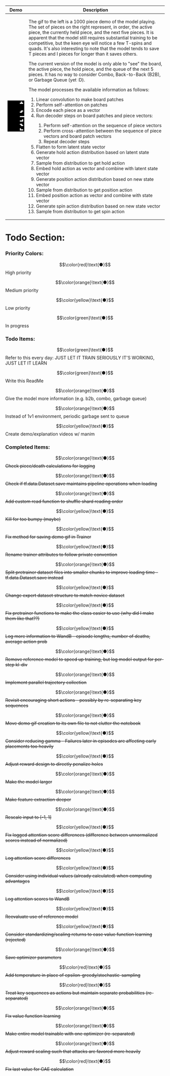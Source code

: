 | Demo | Description |
| ----------- | ----------- |
| <img src="https://github.com/m-sher/QTris/blob/main/Demo.gif" width="150"> | <p>The gif to the left is a 1000 piece demo of the model playing. The set of pieces on the right represent, in order, the active piece, the currently held piece, and the next five pieces. It is apparent that the model still requires substantial training to be competitive, but the keen eye will notice a few T-spins and quads. It's also interesting to note that the model tends to save T pieces and I pieces for longer than it saves others.</p><p>The current version of the model is only able to "see" the board, the active piece, the hold piece, and the queue of the next 5 pieces. It has no way to consider Combo, Back-to-Back (B2B), or Garbage Queue (yet :D).</p><p>The model processes the available information as follows: </p><ol><li>Linear convolution to make board patches</li><li>Perform self-attention on patches</li><li>Encode each piece as a vector</li><li>Run decoder steps on board patches and piece vectors:</li><ol><li>Perform self-attention on the sequence of piece vectors</li><li>Perform cross-attention between the sequence of piece vectors and board patch vectors</li><li>Repeat decoder steps</li></ol><li>Flatten to form latent state vector</li><li>Generate hold action distribution based on latent state vector</li><li>Sample from distribution to get hold action</li><li>Embed hold action as vector and combine with latent state vector</li><li>Generate position action distribution based on new state vector</li><li>Sample from distribution to get position action</li><li>Embed position action as vector and combine with state vector</li><li>Generate spin action distribution based on new state vector</li><li>Sample from distribution to get spin action</li></ol> |

# Todo Section: #

### Priority Colors: ###

$$\color{red}\text{●}$$ High priority

$$\color{orange}\text{●}$$ Medium priority

$$\color{yellow}\text{●}$$ Low priority

$$\color{green}\text{●}$$ In progress

### Todo Items: ###

$$\color{green}\text{●}$$ Refer to this every day: JUST LET IT TRAIN SERIOUSLY IT'S WORKING, JUST LET IT LEARN

$$\color{green}\text{●}$$ Write this ReadMe

$$\color{orange}\text{●}$$ Give the model more information (e.g. b2b, combo, garbage queue)

$$\color{orange}\text{●}$$ Instead of 1v1 environment, periodic garbage sent to queue

$$\color{yellow}\text{●}$$ Create demo/explanation videos w/ manim

### Completed Items: ###

$$\color{orange}\text{●}$$ ~~Check piece/death calculations for logging~~

$$\color{orange}\text{●}$$ ~~Check if tf.data.Dataset.save maintains pipeline operations when loading~~

$$\color{orange}\text{●}$$ ~~Add custom read function to shuffle shard reading order~~

$$\color{yellow}\text{●}$$ ~~Kill for too bumpy (maybe)~~

$$\color{yellow}\text{●}$$ ~~Fix method for saving demo gif in Trainer~~

$$\color{yellow}\text{●}$$ ~~Rename trainer attributes to follow private convention~~

$$\color{orange}\text{●}$$ ~~Split pretrainer dataset files into smaller chunks to improve loading time - tf.data.Dataset.save instead~~

$$\color{yellow}\text{●}$$ ~~Change expert dataset structure to match novice dataset~~

$$\color{yellow}\text{●}$$ ~~Fix pretrainer functions to make the class easier to use (why did I make them like that??)~~

$$\color{yellow}\text{●}$$ ~~Log more information to WandB - episode lengths, number of deaths, average action prob~~

$$\color{orange}\text{●}$$ ~~Remove reference model to speed up training, but log model output for per-step kl-div~~

$$\color{orange}\text{●}$$ ~~Implement parallel trajectory collection~~

$$\color{orange}\text{●}$$ ~~Revisit encouraging short actions - possibly by re-separating key sequences~~

$$\color{orange}\text{●}$$ ~~Move demo gif creation to its own file to not clutter the notebook~~

$$\color{yellow}\text{●}$$ ~~Consider reducing gamma - Failures later in episodes are affecting early placements too heavily~~

$$\color{yellow}\text{●}$$ ~~Adjust reward design to directly penalize holes~~

$$\color{orange}\text{●}$$ ~~Make the model larger~~

$$\color{orange}\text{●}$$ ~~Make feature extraction deeper~~

$$\color{orange}\text{●}$$ ~~Rescale input to [-1, 1]~~

$$\color{yellow}\text{●}$$ ~~Fix logged attention score differences (difference between unnormalized scores instead of normalized)~~

$$\color{yellow}\text{●}$$ ~~Log attention score differences~~

$$\color{yellow}\text{●}$$ ~~Consider using individual values (already calculated) when computing advantages~~

$$\color{yellow}\text{●}$$ ~~Log attention scores to WandB~~

$$\color{yellow}\text{●}$$ ~~Reevaluate use of reference model~~

$$\color{yellow}\text{●}$$ ~~Consider standardizing/scaling returns to ease value function learning (rejected)~~

$$\color{orange}\text{●}$$ ~~Save optimizer parameters~~

$$\color{red}\text{●}$$ ~~Add temperature in place of epsilon-greedy/stochastic-sampling~~

$$\color{red}\text{●}$$ ~~Treat key sequences as actions but maintain separate probabilities (re-separated)~~

$$\color{orange}\text{●}$$ ~~Fix value function learning~~

$$\color{orange}\text{●}$$ ~~Make entire model trainable with one optimizer (re-separated)~~

$$\color{orange}\text{●}$$ ~~Adjust reward scaling such that attacks are favored more heavily~~

$$\color{red}\text{●}$$ ~~Fix last value for GAE calculation~~